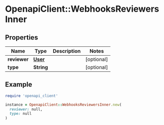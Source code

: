 # OpenapiClient::WebhooksReviewersInner

## Properties

| Name | Type | Description | Notes |
| ---- | ---- | ----------- | ----- |
| **reviewer** | [**User**](User.md) |  | [optional] |
| **type** | **String** |  | [optional] |

## Example

```ruby
require 'openapi_client'

instance = OpenapiClient::WebhooksReviewersInner.new(
  reviewer: null,
  type: null
)
```

